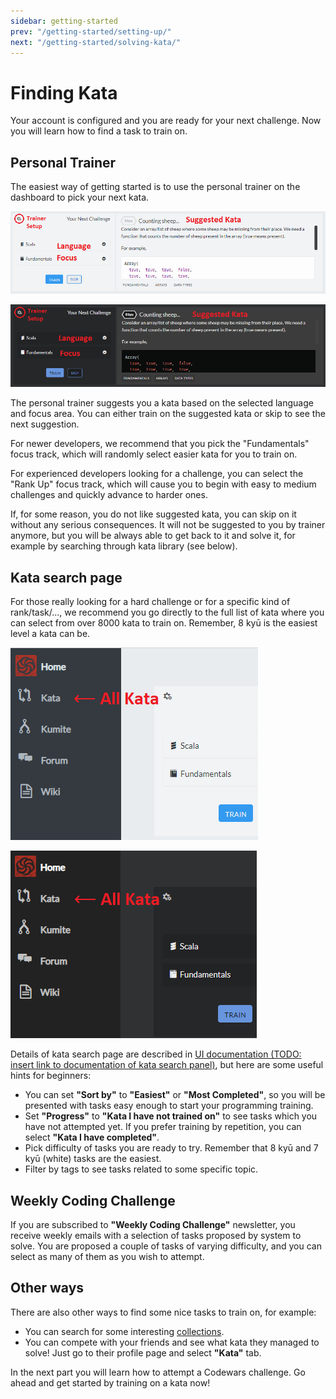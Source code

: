 ```yaml
---
sidebar: getting-started
prev: "/getting-started/setting-up/"
next: "/getting-started/solving-kata/"
---
```


# Finding Kata

Your account is configured and you are ready for your next challenge. Now you will learn how to find a task to train on.

## Personal Trainer

The easiest way of getting started is to use the personal trainer on the dashboard to pick your next kata.

<div class="block dark:hidden">

![training routines](./img/finding-kata_01_training-routines_light.png)

</div>
<div class="hidden dark:block">

![training routines](./img/finding-kata_01_training-routines_dark.png)

</div>

The personal trainer suggests you a kata based on the selected language and focus area. You can either train on the suggested kata or skip to see the next suggestion.

For newer developers, we recommend that you pick the "Fundamentals" focus track, which will randomly select easier kata for you to train on.

For experienced developers looking for a challenge, you can select the "Rank Up" focus track, which will cause you to begin with easy to medium challenges and quickly advance to harder ones.

If, for some reason, you do not like suggested kata, you can skip on it without any serious consequences. It will not be suggested to you by trainer anymore, but you will be always able to get back to it and solve it, for example by searching through kata library (see below).

## Kata search page

For those really looking for a hard challenge or for a specific kind of rank/task/..., we recommend you go directly to the full list of kata where you can select from over 8000 kata to train on. Remember, 8 kyū is the easiest level a kata can be.

<div class="block dark:hidden">

![sidebar](./img/finding-kata_02_sidebar_light.png)

</div>
<div class="hidden dark:block">

![sidebar](./img/finding-kata_02_sidebar_dark.png)

</div>

Details of kata search page are described in [UI documentation (TODO: insert link to documentation of kata search panel)](), but here are some useful hints for beginners:

- You can set **"Sort by"** to **"Easiest"** or **"Most Completed"**, so you will be presented with tasks easy enough to start your programming training.
- Set **"Progress"** to **"Kata I have not trained on"** to see tasks which you have not attempted yet. If you prefer training by repetition, you can select **"Kata I have completed"**.
- Pick difficulty of tasks you are ready to try. Remember that 8 kyū and 7 kyū (white) tasks are the easiest.
- Filter by tags to see tasks related to some specific topic.

## Weekly Coding Challenge

If you are subscribed to **"Weekly Coding Challenge"** newsletter, you receive weekly emails with a selection of tasks proposed by system to solve. You are proposed a couple of tasks of varying difficulty, and you can select as many of them as you wish to attempt.

## Other ways

There are also other ways to find some nice tasks to train on, for example:

- You can search for some interesting [collections](https://www.codewars.com/collections).
- You can compete with your friends and see what kata they managed to solve! Just go to their profile page and select **"Kata"** tab.

In the next part you will learn how to attempt a Codewars challenge. Go ahead and get started by training on a kata now!

